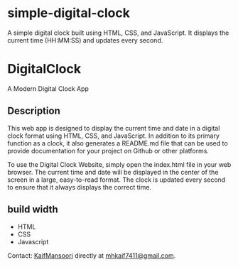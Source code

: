 # simple-digital-clock
A simple digital clock built using HTML, CSS, and JavaScript. It displays the current time (HH:MM:SS) and updates every second.
# DigitalClock
A Modern Digital Clock App

## Description
        
This web app is designed to display the current time and date in a digital clock format using HTML, CSS, and JavaScript. In addition to its primary function as a clock, it also generates a README.md file that can be used to provide documentation for your project on Github or other platforms.

To use the Digital Clock Website, simply open the index.html file in your web browser. The current time and date will be displayed in the center of the screen in a large, easy-to-read format. The clock is updated every second to ensure that it always displays the correct time.
## build width
* HTML
* CSS
* Javascript


Contact: [KaifMansoori](https://github.com/KaifMansoori) 
directly at mhkaif7411@gmail.com.


        
    
